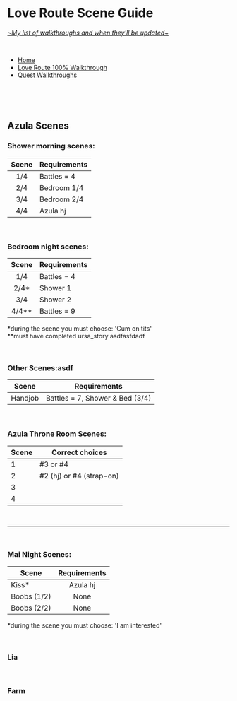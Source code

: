 # Love Route Scene Guide
[*\~My list of walkthroughs and when they'll be updated\~*](https://www.patreon.com/maimlain)

<br>

- [Home](https://github.com/maim-lain/fourelements/blob/master/book-2/home.md)  
- [Love Route 100% Walkthrough](https://github.com/maim-lain/fourelements/blob/master/book-2/loveroute.md)  
- [Quest Walkthroughs](https://github.com/maim-lain/fourelements/blob/master/book-2/quests.md)  

<br>
<br>
<br>

## Azula Scenes
### Shower morning scenes:
Scene | Requirements
:---: | ---
1/4 | Battles = 4
2/4 | Bedroom 1/4
3/4 | Bedroom 2/4
4/4 | Azula hj

<br>

### Bedroom night scenes:
Scene | Requirements
:---: | ---
1/4 | Battles = 4
2/4* | Shower 1
3/4 | Shower 2
4/4** | Battles = 9

*during the scene you must choose: 'Cum on tits'  
**must have completed ursa_story asdfasfdadf

<br>

### Other Scenes:asdf
Scene | Requirements
--- | ---
Handjob | Battles = 7, Shower & Bed (3/4)

<br>

### Azula Throne Room Scenes:
Scene | Correct choices
--- | ---
1 | #3 or #4
2 | #2 (hj) or #4 (strap-on)
3 |  
4 |  

<br>

---

<br>

### Mai Night Scenes:
Scene | Requirements
--- | :---:
Kiss* | Azula hj
Boobs (1/2) | None
Boobs (2/2) | None

*during the scene you must choose: 'I am interested'

<br>

### Lia

<br>

### Farm

<!---

lia free -> love route
caught scenes still only on love route



zsleep
zshower

--->
